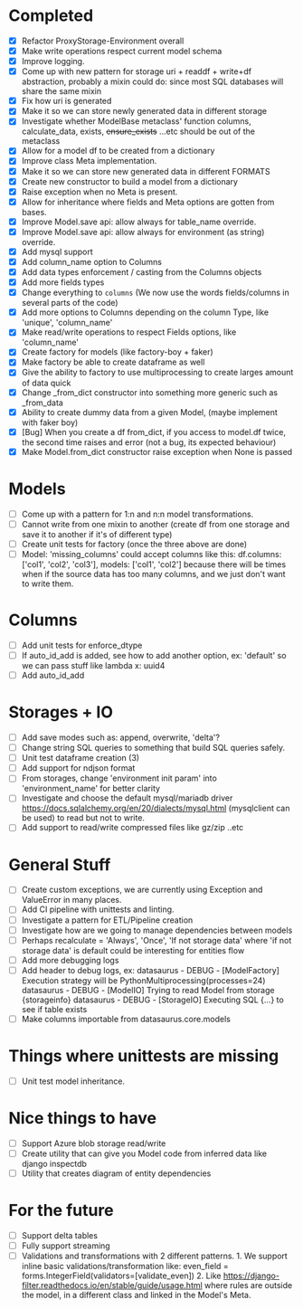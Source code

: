 # Completed
- [x] Refactor ProxyStorage-Environment overall
- [x] Make write operations respect current model schema
- [x] Improve logging.
- [x] Come up with new pattern for storage uri + readdf + write+df abstraction, probably a mixin
  could do: since most SQL databases will share the same mixin
- [x] Fix how uri is generated
- [x] Make it so we can store newly generated data in different storage
- [x] Investigate whether ModelBase metaclass' function columns, calculate_data, exists,
  ~~ensure_exists~~ ...etc should be out of the metaclass
- [x] Allow for a model df to be created from a dictionary
- [x] Improve class Meta implementation.
- [x] Make it so we can store new generated data in different FORMATS
- [x] Create new constructor to build a model from a dictionary
- [x] Raise exception when no Meta is present.
- [x] Allow for inheritance where fields and Meta options are gotten from bases.
- [x] Improve Model.save api: allow always for table_name override.
- [x] Improve Model.save api: allow always for environment (as string) override.
- [x] Add mysql support
- [x] Add column_name option to Columns
- [x] Add data types enforcement / casting from the Columns objects
- [x] Add more fields types
- [x] Change everything to `columns` (We now use the words fields/columns in several parts of the code)
- [x] Add more options to Columns depending on the column Type, like 'unique',  'column_name'
- [x] Make read/write operations to respect Fields options, like 'column_name'
- [x] Create factory for models (like factory-boy + faker)
- [x] Make factory be able to create dataframe as well
- [x] Give the ability to factory to use multiprocessing to create larges amount of data quick
- [x] Change _from_dict constructor into something more generic such as _from_data
- [x] Ability to create dummy data from a given Model, (maybe implement with faker boy)
- [x] [Bug] When you create a df from_dict, if you access to model.df twice, the second time raises
  and error (not a bug, its expected behaviour)
- [x] Make Model.from_dict constructor raise exception when None is passed

# Models
- [ ] Come up with a pattern for 1:n and n:n model transformations.
- [ ] Cannot write from one mixin to another (create df from one storage and save it to another if it's of different type)
- [ ] Create unit tests for factory (once the three above are done) 
- [ ] Model: 'missing_columns' could accept columns like this:
df.columns: ['col1', 'col2', 'col3'], models: ['col1', 'col2'] because there will be times when if the source data 
has too many columns, and we just don't want to write them.

# Columns
- [ ] Add unit tests for enforce_dtype
- [ ] If auto_id_add is added, see how to add another option, ex: 'default' so we can pass stuff like lambda x: uuid4
- [ ] Add auto_id_add

# Storages + IO
- [ ] Add save modes such as: append, overwrite, 'delta'?
- [ ] Change string SQL queries to something that build SQL queries safely.
- [ ] Unit test dataframe creation (3)
- [ ] Add support for ndjson format
- [ ] From storages, change 'environment init param' into 'environment_name' for better clarity
- [ ] Investigate and choose the default mysql/mariadb driver https://docs.sqlalchemy.org/en/20/dialects/mysql.html (mysqlclient can be used)
to read but not to write.
- [ ] Add support to read/write compressed files like gz/zip ..etc

# General Stuff
- [ ] Create custom exceptions, we are currently using Exception and ValueError in many places. 
- [ ] Add CI pipeline with unittests and linting.
- [ ] Investigate a pattern for ETL/Pipeline creation
- [ ] Investigate how are we going to manage dependencies between models
- [ ] Perhaps recalculate = 'Always', 'Once', 'If not storage data' where 'if not storage data' is default could be interesting for entities flow
- [ ] Add more debugging logs
- [ ] Add header to debug logs, ex: 
datasaurus - DEBUG - [ModelFactory] Execution strategy will be PythonMultiprocessing(processes=24)
datasaurus - DEBUG - [ModelIO] Trying to read Model from storage {storageinfo}
datasaurus - DEBUG - [StorageIO] Executing SQL {...} to see if table exists
- [ ] Make columns importable from datasaurus.core.models

# Things where unittests are missing
- [ ] Unit test model inheritance.


# Nice things to have
- [ ] Support Azure blob storage read/write
- [ ] Create utility that can give you Model code from inferred data like django inspectdb
- [ ] Utility that creates diagram of entity dependencies

# For the future
- [ ] Support delta tables
- [ ] Fully support streaming
- [ ] Validations and transformations with 2 different patterns.
      1. We support inline basic validations/transformation like:
      even_field = forms.IntegerField(validators=[validate_even])
      2. Like https://django-filter.readthedocs.io/en/stable/guide/usage.html
        where rules are outside the model, in a different class and linked in the
        Model's Meta.
